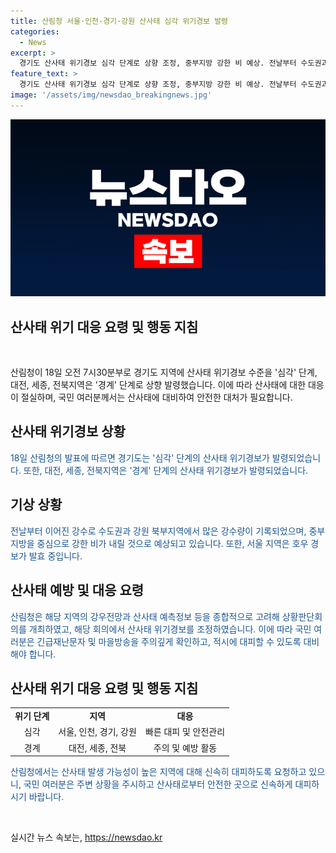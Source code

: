 ```yaml
---
title: 산림청 서울·인천·경기·강원 산사태 심각 위기경보 발령
categories:
  - News
excerpt: >
  경기도 산사태 위기경보 심각 단계로 상향 조정, 중부지방 강한 비 예상. 전날부터 수도권과 강원 북부에서 많은 강수량(300mm 이상) 기록, 중부지방 강하고 많은 비 예상. 서울 지역 호우 경보 발령, 산림청 임상섭 청장 산사태 발생 위험 높아 적극 대응 필요 당부.
feature_text: >
  경기도 산사태 위기경보 심각 단계로 상향 조정, 중부지방 강한 비 예상. 전날부터 수도권과 강원 북부에서 많은 강수량(300mm 이상) 기록, 중부지방 강하고 많은 비 예상. 서울 지역 호우 경보 발령, 산림청 임상섭 청장 산사태 발생 위험 높아 적극 대응 필요 당부.
image: '/assets/img/newsdao_breakingnews.jpg'
---
```


<p><img src="/assets/img/newsdao_breakingnews.jpg" alt="ontimetimes 속보" /></p>

<h2>산사태 위기 대응 요령 및 행동 지침</h2>

<p data-ke-size="size16">&nbsp;</p>

<p>산림청이 18일 오전 7시30분부로 경기도 지역에 산사태 위기경보 수준을 '심각' 단계, 대전, 세종, 전북지역은 '경계' 단계로 상향 발령했습니다. 이에 따라 산사태에 대한 대응이 절실하며, 국민 여러분께서는 산사태에 대비하여 안전한 대처가 필요합니다.</p>

<h2 data-ke-size="size26">산사태 위기경보 상황</h2>

<p><span style="color: #1a5490;">18일 산림청의 발표에 따르면 경기도는 '심각' 단계의 산사태 위기경보가 발령되었습니다. 또한, 대전, 세종, 전북지역은 '경계' 단계의 산사태 위기경보가 발령되었습니다.</span></p>

<h2 data-ke-size="size26">기상 상황</h2>

<p><span style="color: #1a5490;">전날부터 이어진 강수로 수도권과 강원 북부지역에서 많은 강수량이 기록되었으며, 중부지방을 중심으로 강한 비가 내릴 것으로 예상되고 있습니다. 또한, 서울 지역은 호우 경보가 발효 중입니다.</span></p>

<h2 data-ke-size="size26">산사태 예방 및 대응 요령</h2>

<p><span style="color: #1a5490;">산림청은 해당 지역의 강우전망과 산사태 예측정보 등을 종합적으로 고려해 상황판단회의를 개최하였고, 해당 회의에서 산사태 위기경보를 조정하였습니다. 이에 따라 국민 여러분은 긴급재난문자 및 마을방송을 주의깊게 확인하고, 적시에 대피할 수 있도록 대비해야 합니다.</span></p>

<h2 data-ke-size="size26">산사태 위기 대응 요령 및 행동 지침</h2>

<table>
<tbody>
<tr>
<td style="text-align: center; height: 17px;"><b>위기 단계</b></td>
<td style="text-align: center; height: 17px;"><b>지역</b></td>
<td style="text-align: center; height: 17px;"><b>대응</b></td>
</tr>
<tr>
<td style="text-align: center; height: 17px;">심각</td>
<td style="text-align: center; height: 17px;">서울, 인천, 경기, 강원</td>
<td style="text-align: center; height: 17px;">빠른 대피 및 안전관리</td>
</tr>
<tr>
<td style="text-align: center; height: 17px;">경계</td>
<td style="text-align: center; height: 17px;">대전, 세종, 전북</td>
<td style="text-align: center; height: 17px;">주의 및 예방 활동</td>
</tr>
</tbody>
</table>

<p><span style="color: #1a5490;">산림청에서는 산사태 발생 가능성이 높은 지역에 대해 신속히 대피하도록 요청하고 있으니, 국민 여러분은 주변 상황을 주시하고 산사태로부터 안전한 곳으로 신속하게 대피하시기 바랍니다.</span></p>

<p data-ke-size="size16">&nbsp;</p>
실시간 뉴스 속보는, <a href="https://newsdao.kr" rel="dofollow">https://newsdao.kr</a>


